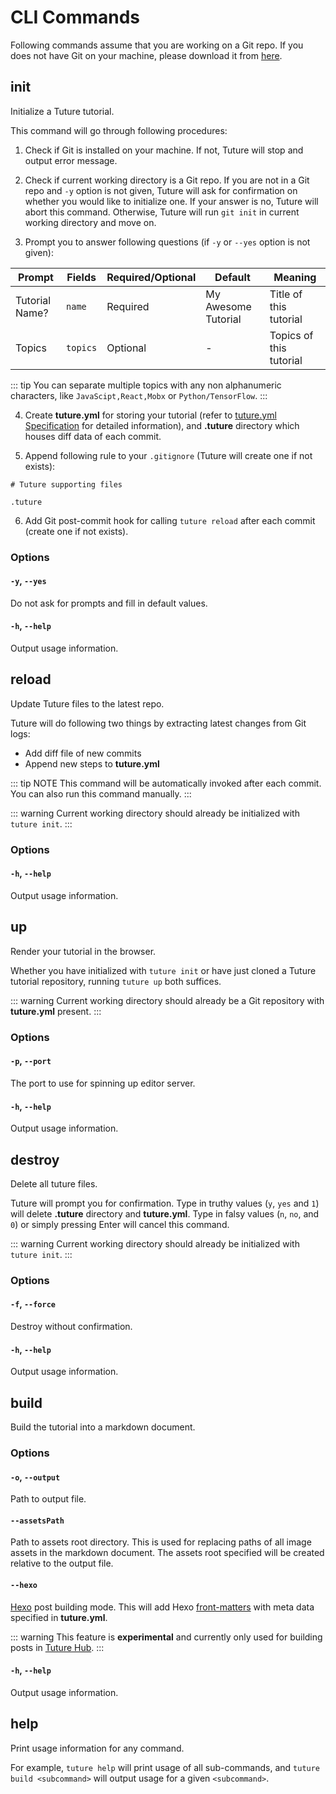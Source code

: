 # CLI Commands

Following commands assume that you are working on a Git repo. If you does not have Git on your machine, please download it from [here](https://git-scm.com/downloads).

## init

Initialize a Tuture tutorial.

This command will go through following procedures:

1. Check if Git is installed on your machine. If not, Tuture will stop and output error message.

2. Check if current working directory is a Git repo. If you are not in a Git repo and `-y` option is not given, Tuture will ask for confirmation on whether you would like to initialize one. If your answer is no, Tuture will abort this command. Otherwise, Tuture will run `git init` in current working directory and move on.

3. Prompt you to answer following questions (if `-y` or `--yes` option is not given):

| Prompt         | Fields   | Required/Optional | Default             | Meaning                 |
| -------------- | -------- | ----------------- | ------------------- | ----------------------- |
| Tutorial Name? | `name`   | Required          | My Awesome Tutorial | Title of this tutorial  |
| Topics         | `topics` | Optional          | -                   | Topics of this tutorial |

::: tip
You can separate multiple topics with any non alphanumeric characters, like `JavaScipt,React,Mobx` or `Python/TensorFlow`.
:::

4. Create **tuture.yml** for storing your tutorial (refer to [tuture.yml Specification](tuture-yml-spec.md) for detailed information), and **.tuture** directory which houses diff data of each commit.

5. Append following rule to your `.gitignore` (Tuture will create one if not exists):

```
# Tuture supporting files

.tuture
```

6. Add Git post-commit hook for calling `tuture reload` after each commit (create one if not exists).

### Options

#### `-y`, `--yes`

Do not ask for prompts and fill in default values.

#### `-h`, `--help`

Output usage information.

## reload

Update Tuture files to the latest repo.

Tuture will do following two things by extracting latest changes from Git logs:

- Add diff file of new commits
- Append new steps to **tuture.yml**

::: tip NOTE
This command will be automatically invoked after each commit. You can also run this command manually.
:::

::: warning
Current working directory should already be initialized with `tuture init`.
:::

### Options

#### `-h`, `--help`

Output usage information.

## up

Render your tutorial in the browser.

Whether you have initialized with `tuture init` or have just cloned a Tuture tutorial repository, running `tuture up` both suffices.

::: warning
Current working directory should already be a Git repository with **tuture.yml** present.
:::

### Options

#### `-p`, `--port`

The port to use for spinning up editor server.

#### `-h`, `--help`

Output usage information.

## destroy

Delete all tuture files.

Tuture will prompt you for confirmation. Type in truthy values (`y`, `yes` and `1`) will delete **.tuture** directory and **tuture.yml**. Type in falsy values (`n`, `no`, and `0`) or simply pressing Enter will cancel this command.

::: warning
Current working directory should already be initialized with `tuture init`.
:::

### Options

#### `-f`, `--force`

Destroy without confirmation.

#### `-h`, `--help`

Output usage information.

## build

Build the tutorial into a markdown document.

### Options

#### `-o`, `--output`

Path to output file.

#### `--assetsPath`

Path to assets root directory. This is used for replacing paths of all image assets in the markdown document. The assets root specified will be created relative to the output file.

#### `--hexo`

[Hexo](https://hexo.io) post building mode. This will add Hexo [front-matters](https://hexo.io/docs/front-matter) with meta data specified in **tuture.yml**.

::: warning
This feature is **experimental** and currently only used for building posts in [Tuture Hub](https://tuture.co).
:::

#### `-h`, `--help`

Output usage information.

## help

Print usage information for any command.

For example, `tuture help` will print usage of all sub-commands, and `tuture build <subcommand>` will output usage for a given `<subcommand>`.
